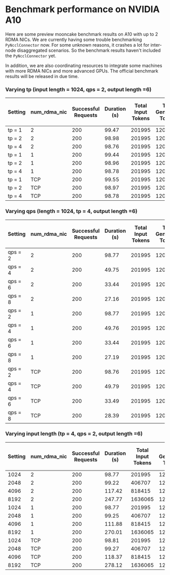 # Benchmark performance on NVIDIA A10
Here are some preview mooncake benchmark results on A10 with up to 2 RDMA NICs. We are currently having some trouble benchmarking `PyNcclConnector` now. For some unknown reasons, it crashes a lot for inter-node disaggregated scenarios. So the benchmark results haven't included the `PyNcclConnector` yet.

In addition, we are also coordinating resources to integrate some machines with more RDMA NICs and more advanced GPUs. The official benchmark results will be released in due time.

### Varying tp (input length = 1024, qps = 2, output length =6)
| Setting | num_rdma_nic | Successful Requests | Duration (s) | Total Input Tokens | Total Generated Tokens | Req Throughput (req/s) | Output Token Throughput (tok/s) | Total Token Throughput (tok/s) | Mean TTFT (ms) | Median TTFT (ms) | P99 TTFT (ms) | Mean TPOT (ms) | Median TPOT (ms) | P99 TPOT (ms) | Mean ITL (ms) | Median ITL (ms) | P99 ITL (ms) |
|-----------------|--------------|---------------------|--------------|--------------------|------------------------|------------------------|---------------------------------|-------------------------------|----------------|-----------------|--------------|---------------|------------------|--------------|--------------|----------------|-------------|
| tp = 1          | 2            | 200                 | 99.47        | 201995             | 1200                   | 2.01                   | 12.06                           | 2042.74                      | 1056.76        | 635.00           | 4006.59      | 97.08         | 26.94            | 781.91       | 97.01         | 14.05           | 2205.51     |
| tp = 2          | 2            | 200                 | 98.98        | 201995             | 1200                   | 2.02                   | 12.12                           | 2052.95                      | 314.87         | 231.20           | 949.40       | 25.65         | 15.56            | 129.60       | 25.62         | 15.48           | 288.06      |
| tp = 4          | 2            | 200                 | 98.76        | 201995             | 1200                   | 2.03                   | 12.15                           | 2057.44                      | 198.10         | 160.03           | 461.61       | 23.52         | 18.93            | 94.38        | 23.50         | 18.01           | 187.79      |
| tp = 1          | 1            | 200                 | 99.44        | 201995             | 1200                   | 2.01                   | 12.07                           | 2043.39                      | 1071.12        | 631.56           | 4361.02      | 83.93         | 26.93            | 794.75       | 83.86         | 14.13           | 1932.66     |
| tp = 2          | 1            | 200                 | 98.96        | 201995             | 1200                   | 2.02                   | 12.13                           | 2053.35                      | 335.26         | 258.30           | 997.93       | 28.84         | 15.56            | 144.82       | 28.80         | 15.42           | 397.56      |
| tp = 4          | 1            | 200                 | 98.78        | 201995             | 1200                   | 2.02                   | 12.15                           | 2057.03                      | 201.68         | 162.85           | 456.33       | 22.31         | 16.74            | 94.76        | 22.29         | 16.73           | 189.13      |
| tp = 1          | TCP          | 200                 | 99.55        | 201995             | 1200                   | 2.01                   | 12.05                           | 2041.13                      | 1414.05        | 766.23           | 6035.36      | 155.01        | 35.28            | 1191.24      | 154.91        | 14.32           | 3148.99     |
| tp = 2          | TCP          | 200                 | 98.97        | 201995             | 1200                   | 2.02                   | 12.12                           | 2053.03                      | 333.74         | 251.32           | 954.63       | 28.74         | 15.49            | 161.24       | 28.70         | 15.35           | 393.52      |
| tp = 4          | TCP          | 200                 | 98.78        | 201995             | 1200                   | 2.02                   | 12.15                           | 2056.94                      | 205.37         | 162.92           | 463.70       | 21.54         | 16.51            | 94.04        | 21.51         | 16.56           | 170.54      |

### Varying qps (length = 1024, tp = 4, output length =6)
|Setting | num_rdma_nic | Successful Requests | Duration (s) | Total Input Tokens | Total Generated Tokens | Req Throughput (req/s) | Output Token Throughput (tok/s) | Total Token Throughput (tok/s) | Mean TTFT (ms) | Median TTFT (ms) | P99 TTFT (ms) | Mean TPOT (ms) | Median TPOT (ms) | P99 TPOT (ms) | Mean ITL (ms) | Median ITL (ms) | P99 ITL (ms) |
|-----------------|--------------|---------------------|--------------|--------------------|------------------------|------------------------|---------------------------------|-------------------------------|----------------|-----------------|--------------|---------------|------------------|--------------|--------------|----------------|-------------|
| qps = 2         | 2            | 200                 | 98.77        | 201995             | 1200                   | 2.02                   | 12.15                           | 2057.33                      | 200.64         | 156.62           | 478.22       | 22.63         | 17.35            | 99.61        | 22.60         | 17.08           | 186.25      |
| qps = 4         | 2            | 200                 | 49.75        | 201995             | 1200                   | 4.02                   | 24.12                           | 4084.03                      | 341.88         | 240.68           | 1430.54      | 38.36         | 18.39            | 313.45       | 38.31         | 17.17           | 588.80      |
| qps = 6         | 2            | 200                 | 33.44        | 201995             | 1200                   | 5.98                   | 35.88                           | 6075.54                      | 851.15         | 501.59           | 3239.89      | 102.51        | 47.67            | 606.77       | 102.34        | 18.35           | 1704.79     |
| qps = 8         | 2            | 200                 | 27.16        | 201995             | 1200                   | 7.36                   | 44.19                           | 7482.52                      | 4835.08        | 5733.45          | 8846.27      | 1276.59       | 1150.11          | 4401.23      | 1274.43       | 48.34           | 20682.35    |
| qps = 2         | 1            | 200                 | 98.77        | 201995             | 1200                   | 2.02                   | 12.15                           | 2057.31                      | 201.77         | 161.53           | 473.44       | 22.13         | 16.52            | 96.18        | 22.11         | 16.51           | 190.40      |
| qps = 4         | 1            | 200                 | 49.76        | 201995             | 1200                   | 4.02                   | 24.12                           | 4083.83                      | 337.31         | 243.38           | 1395.85      | 39.95         | 17.61            | 325.39       | 39.88         | 17.06           | 838.68      |
| qps = 6         | 1            | 200                 | 33.44        | 201995             | 1200                   | 5.98                   | 35.88                           | 6075.99                      | 820.53         | 458.84           | 3169.52      | 83.92         | 30.50            | 663.07       | 83.78         | 17.85           | 1306.32     |
| qps = 8         | 1            | 200                 | 27.19        | 201995             | 1200                   | 7.36                   | 44.14                           | 7473.44                      | 5291.91        | 6160.55          | 9596.56      | 1190.36       | 1040.63          | 4418.66      | 1188.33       | 47.61           | 20815.23    |
| qps = 2         | TCP          | 200                 | 98.76        | 201995             | 1200                   | 2.03                   | 12.15                           | 2057.42                      | 207.22         | 160.81           | 511.01       | 22.17         | 16.59            | 94.96        | 22.15         | 16.59           | 181.82      |
| qps = 4         | TCP          | 200                 | 49.79        | 201995             | 1200                   | 4.02                   | 24.10                           | 4081.06                      | 355.43         | 252.63           | 1554.91      | 40.15         | 16.92            | 314.28       | 40.09         | 16.66           | 708.50      |
| qps = 6         | TCP          | 200                 | 33.49        | 201995             | 1200                   | 5.97                   | 35.83                           | 6067.71                      | 907.74         | 514.85           | 3253.93      | 122.75        | 45.51            | 648.40       | 122.56        | 18.09           | 2282.92     |
| qps = 8         | TCP          | 200                 | 28.39        | 201995             | 1200                   | 7.04                   | 42.26                           | 7156.09                      | 6714.57        | 7885.09          | 11787.51     | 1116.06       | 408.32           | 4645.25      | 1114.29       | 46.87           | 21898.03    |

### Varying input length (tp = 4, qps = 2, output length =6)
| Setting | num_rdma_nic | Successful Requests | Duration (s) | Total Input Tokens | Total Generated Tokens | Req Throughput (req/s) | Output Token Throughput (tok/s) | Total Token Throughput (tok/s) | Mean TTFT (ms) | Median TTFT (ms) | P99 TTFT (ms) | Mean TPOT (ms) | Median TPOT (ms) | P99 TPOT (ms) | Mean ITL (ms) | Median ITL (ms) | P99 ITL (ms) |
|-----------------|--------------|---------------------|--------------|--------------------|------------------------|------------------------|---------------------------------|-------------------------------|----------------|-----------------|--------------|---------------|------------------|--------------|--------------|----------------|-------------|
| 1024   | 2            | 200                 | 98.77        | 201995             | 1200                   | 2.02                   | 12.15                           | 2057.32                      | 195.47         | 151.55           | 482.84       | 22.83         | 19.27            | 96.55        | 22.81         | 18.12           | 158.16      |
| 2048   | 2            | 200                 | 99.22        | 406707             | 1200                   | 2.02                   | 12.09                           | 4110.95                      | 723.76         | 488.67           | 2941.96      | 67.25         | 18.93            | 632.73       | 67.20         | 17.49           | 1209.54     |
| 4096   | 2            | 200                 | 117.42       | 818415             | 1200                   | 1.70                   | 10.22                           | 6979.90                      | 14616.48       | 18323.82         | 23191.04     | 8042.84       | 7593.16          | 19851.11     | 8040.02       | 65.43           | 93511.26    |
| 8192   | 2            | 200                 | 247.77       | 1636065            | 1200                   | 0.81                   | 4.84                            | 6608.10                      | 75783.36       | 79331.60         | 147544.42    | 16961.27      | 15140.11         | 39278.98     | 16958.32      | 90.01           | 186151.61   |
| 1024  | 1          | 200                 | 98.77        | 201995             | 1200                   | 2.02                   | 12.15                           | 2057.31                      | 201.77         | 161.53           | 473.44       | 22.13         | 16.52            | 96.18        | 22.11         | 16.51           | 190.40      |
| 2048  | 1          | 200                 | 99.25        | 406707             | 1200                   | 2.02                   | 12.09                           | 4109.96                      | 719.43         | 482.02           | 3208.13      | 61.92         | 17.64            | 681.26       | 61.86         | 16.83           | 978.90      |
| 4096  | 1          | 200                 | 111.88       | 818415             | 1200                   | 1.79                   | 10.73                           | 7326.16                      | 20362.10       | 22807.05         | 31853.55     | 5915.16       | 4521.51          | 18739.12     | 5913.18       | 67.03           | 81600.29    |
| 8192   | 1         | 200                 | 270.01       | 1636065            | 1200                   | 0.74                   | 4.44                            | 6063.79                      | 103355.40      | 106546.65        | 172025.11    | 12894.35      | 11027.66         | 35110.13     | 12892.85      | 64.84           | 151774.68   |
| 1024   | TCP          | 200                 | 98.81        | 201995             | 1200                   | 2.02                   | 12.14                           | 2056.44                      | 203.32         | 160.83           | 460.90       | 21.81         | 16.96            | 95.27        | 21.78         | 16.91           | 171.80      |
| 2048   | TCP          | 200                 | 99.27        | 406707             | 1200                   | 2.01                   | 12.09                           | 4108.98                      | 731.60         | 484.78           | 3213.69      | 68.55         | 17.88            | 639.93       | 68.49         | 17.33           | 1257.45     |
| 4096   | TCP          | 200                 | 118.37       | 818415             | 1200                   | 1.69                   | 10.14                           | 6923.89                      | 23735.69       | 27101.97         | 36573.47     | 6386.62       | 5102.00          | 20032.26     | 6384.71       | 69.57           | 92811.27    |
| 8192   | TCP          | 200                 | 278.12       | 1636065            | 1200                   | 0.72                   | 4.31                            | 5886.95                      | 106873.23      | 109941.33        | 179781.64    | 13360.87      | 12155.24         | 36022.96     | 13359.20      | 68.01           | 156716.38   |
